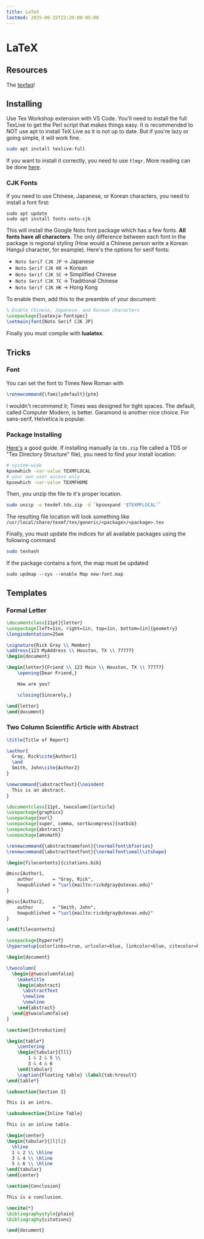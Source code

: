 ```yaml
---
title: LaTeX
lastmod: 2025-06-15T22:20:00-05:00
---
```

# LaTeX
## Resources
The [texfaq](https://texfaq.org/)!
## Installing
Use Tex Workshop extension with VS Code. You'll need to install the full TexLive to get the Perl script that makes things easy. It is recommended to NOT use apt to install TeX Live as it is not up to date. But if you're lazy or going simple, it will work fine.
```bash
sudo apt install texlive-full
```
If you want to install it correctly, you need to use `tlmgr`. More reading can be done [here](https://tug.org/texlive/quickinstall.html).
### CJK Fonts
If you need to use Chinese, Japanese, or Korean characters, you need to install a font first:
```base
sudo apt update
sudo apt install fonts-noto-cjk
```
This will install the Google Noto font package which has a few fonts. **All fonts have all characters**. The only difference between each font in the package is regional styling (How would a Chinese person write a Korean Hangul character, for example). Here's the options for serif fonts:
* `Noto Serif CJK JP` -> Japanese
* `Noto Serif CJK KR` -> Korean
* `Noto Serif CJK SC` -> Simplified Chinese
* `Noto Serif CJK TC` -> Traditional Chinese
* `Noto Serif CJK HK` -> Hong Kong

To enable them, add this to the preamble of your document:
```tex
% Enable Chinese, Japanese, and Korean characters
\usepackage{luatexja-fontspec}
\setmainjfont{Noto Serif CJK JP}
```
Finally you must compile with **lualatex**.
## Tricks
### Font
You can set the font to Times New Roman with
```tex
\renewcommand{\familydefault}{ptm}
```
I wouldn't recommend it; Times was designed for tight spaces. The default, called Computer Modern, is better. Garamond is another nice choice. For sans-serif, Helvetica is popular.
### Package Installing
[Here's](https://tex.stackexchange.com/questions/73016/how-do-i-install-an-individual-package-on-a-linux-system) a good guide. If installing manually (a `tds.zip` file called a TDS or "Tex Directory Structure" file), you need to find your install location:
```bash
# system-wide
kpsewhich -var-value TEXMFLOCAL
# your own user access only
kpsewhich -var-value TEXMFHOME
```

Then, you unzip the file to it's proper location.

```bash
sudo unzip -o texdef.tds.zip -d `kpsexpand '$TEXMFLOCAL'`
```

The resulting file location will look something like `/usr/local/share/texmf/tex/generic/<package>/<package>.tex`

Finally, you must update the indices for all available packages using the following command

```bash
sudo texhash
```

If the package contains a font, the map must be updated

```
sudo updmap --sys --enable Map new-font.map
```

## Templates
### Formal Letter
```tex
\documentclass[11pt]{letter}
\usepackage[left=1in, right=1in, top=1in, bottom=1in]{geometry}
\longindentation=25em

\signature{Rick Gray \\ Member}
\address{123 MyAddress \\ Houston, TX \\ 77777}
\begin{document}

\begin{letter}{Friend \\ 123 Main \\ Houston, TX \\ 77777}
    \opening{Dear Friend,}

    How are you?

    \closing{Sincerely,}

\end{letter}
\end{document}
```

### Two Column Scientific Article with Abstract
```tex
\title{Title of Report}

\author{
  Gray, Rick\cite{Author1}
  \and
  Smith, John\cite{Author2}
}

\newcommand{\abstractText}{\noindent
  This is an abstract.
}

\documentclass[11pt, twocolumn]{article}
\usepackage{graphicx}
\usepackage{xurl}
\usepackage[super, comma, sort&compress]{natbib}
\usepackage{abstract}
\usepackage{amsmath}

\renewcommand{\abstractnamefont}{\normalfont\bfseries}
\renewcommand{\abstracttextfont}{\normalfont\small\itshape}

\begin{filecontents}{citations.bib}

@misc{Author1,
    author       = "Gray, Rick",
    howpublished = "\url{mailto:rickdgray@utexas.edu}"
}

@misc{Author2,
    author       = "Smith, John",
    howpublished = "\url{mailto:rickdgray@utexas.edu}"
}

\end{filecontents}

\usepackage{hyperref}
\hypersetup{colorlinks=true, urlcolor=blue, linkcolor=blue, citecolor=blue}

\begin{document}

\twocolumn[
  \begin{@twocolumnfalse}
    \maketitle
    \begin{abstract}
      \abstractText
      \newline
      \newline
    \end{abstract}
  \end{@twocolumnfalse}
]

\section{Introduction}

\begin{table*}
    \centering
    \begin{tabular}{lll}
        1 & 2 & 5 \\
        3 & 4 & 6
    \end{tabular}
    \caption{Floating table} \label{tab:hresult}
\end{table*}

\subsection{Section I}

This is an intro.

\subsubsection{Inline Table}

This is an inline table.

\begin{center}
\begin{tabular}{|l|l|}
  \hline
  1 & 2 \\ \hline
  3 & 4 \\ \hline
  5 & 6 \\ \hline
\end{tabular}
\end{center}

\section{Conclusion}

This is a conclusion.

\nocite{*}
\bibliographystyle{plain}
\bibliography{citations}

\end{document}
```